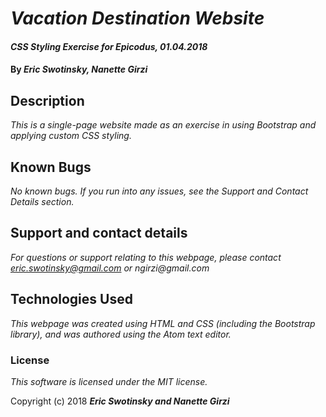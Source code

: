 # _Vacation Destination Website_

#### _CSS Styling Exercise for Epicodus, 01.04.2018_

#### By _**Eric Swotinsky, Nanette Girzi**_

## Description

_This is a single-page website made as an exercise in using Bootstrap and applying custom CSS styling._

## Known Bugs

_No known bugs. If you run into any issues, see the Support and Contact Details section._

## Support and contact details

_For questions or support relating to this webpage, please contact eric.swotinsky@gmail.com or ngirzi@gmail.com_

## Technologies Used

_This webpage was created using HTML and CSS (including the Bootstrap library), and was authored using the Atom text editor._

### License

*This software is licensed under the MIT license.*

Copyright (c) 2018 **_Eric Swotinsky and Nanette Girzi_**
